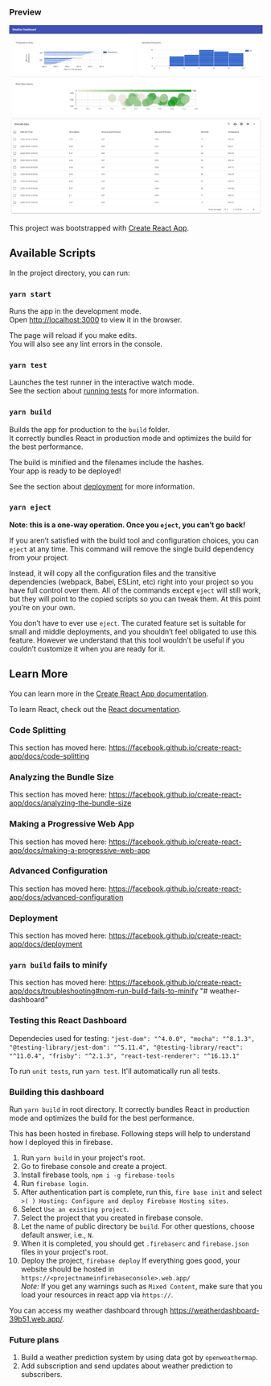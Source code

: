 ### Preview 

![alt text](https://github.com/akulkarni9/weather-dashboard/blob/main/screenshots/screenshot-1.png)

This project was bootstrapped with [Create React App](https://github.com/facebook/create-react-app).

## Available Scripts

In the project directory, you can run:

### `yarn start`

Runs the app in the development mode.<br />
Open [http://localhost:3000](http://localhost:3000) to view it in the browser.

The page will reload if you make edits.<br />
You will also see any lint errors in the console.

### `yarn test`

Launches the test runner in the interactive watch mode.<br />
See the section about [running tests](https://facebook.github.io/create-react-app/docs/running-tests) for more information.

### `yarn build`

Builds the app for production to the `build` folder.<br />
It correctly bundles React in production mode and optimizes the build for the best performance.

The build is minified and the filenames include the hashes.<br />
Your app is ready to be deployed!

See the section about [deployment](https://facebook.github.io/create-react-app/docs/deployment) for more information.

### `yarn eject`

**Note: this is a one-way operation. Once you `eject`, you can’t go back!**

If you aren’t satisfied with the build tool and configuration choices, you can `eject` at any time. This command will remove the single build dependency from your project.

Instead, it will copy all the configuration files and the transitive dependencies (webpack, Babel, ESLint, etc) right into your project so you have full control over them. All of the commands except `eject` will still work, but they will point to the copied scripts so you can tweak them. At this point you’re on your own.

You don’t have to ever use `eject`. The curated feature set is suitable for small and middle deployments, and you shouldn’t feel obligated to use this feature. However we understand that this tool wouldn’t be useful if you couldn’t customize it when you are ready for it.

## Learn More

You can learn more in the [Create React App documentation](https://facebook.github.io/create-react-app/docs/getting-started).

To learn React, check out the [React documentation](https://reactjs.org/).

### Code Splitting

This section has moved here: https://facebook.github.io/create-react-app/docs/code-splitting

### Analyzing the Bundle Size

This section has moved here: https://facebook.github.io/create-react-app/docs/analyzing-the-bundle-size

### Making a Progressive Web App

This section has moved here: https://facebook.github.io/create-react-app/docs/making-a-progressive-web-app

### Advanced Configuration

This section has moved here: https://facebook.github.io/create-react-app/docs/advanced-configuration

### Deployment

This section has moved here: https://facebook.github.io/create-react-app/docs/deployment

### `yarn build` fails to minify

This section has moved here: https://facebook.github.io/create-react-app/docs/troubleshooting#npm-run-build-fails-to-minify
"# weather-dashboard"  

### Testing this React Dashboard

Dependecies used for testing: 
`"jest-dom": "^4.0.0",
"mocha": "^8.1.3",
"@testing-library/jest-dom": "^5.11.4",
"@testing-library/react": "^11.0.4",
"frisby": "^2.1.3",
"react-test-renderer": "^16.13.1"`  

To run `unit tests`, run `yarn test`. It'll automatically run all tests. 

### Building this dashboard

Run `yarn build` in root directory. It correctly bundles React in production mode and optimizes the build for the best performance. 

This has been hosted in firebase. Following steps will help to understand how I deployed this in firebase. 
1. Run `yarn build` in your project's root.
2. Go to firebase console and create a project.
3. Install firebase tools, `npm i -g firebase-tools`
4. Run `firebase login`. 
5. After authentication part is complete, run this, `fire base init` and select `>( ) Hosting: Configure and deploy Firebase Hosting sites`.  
6. Select `Use an existing project`.  
7. Select the project that you created in firebase console.
8. Let the name of public directory be `build`. For other questions, choose default answer, i.e., `N`. 
9. When it is completed, you should get `.firebaserc` and `firebase.json` files in your project's root. 
10. Deploy the project, `firebase deploy`
If everything goes good, your website should be hosted in `https://<projectnameinfirebaseconsole>.web.app/`  
*Note:* If you get any warnings such as `Mixed Content`, make sure that you load your resources in react app via `https://`. 

You can access my weather dashboard through https://weatherdashboard-39b51.web.app/. 

### Future plans
1. Build a weather prediction system by using data got by `openweathermap`.
2. Add subscription and send updates about weather prediction to subscribers.
